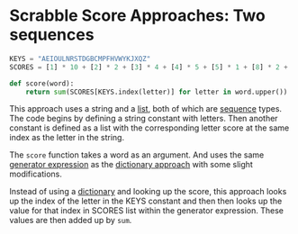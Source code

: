 # Scrabble Score Approaches: Two sequences

```python
KEYS = "AEIOULNRSTDGBCMPFHVWYKJXQZ"
SCORES = [1] * 10 + [2] * 2 + [3] * 4 + [4] * 5 + [5] * 1 + [8] * 2 + [10] * 2

def score(word):
    return sum(SCORES[KEYS.index(letter)] for letter in word.upper())
```

This approach uses a string and a [list][list], both of which are
[sequence][sequence] types. The code begins by defining a string constant with
letters. Then another constant is defined as a list with the corresponding
letter score at the same index as the letter in the string.

The `score` function takes a word as an argument. And uses the same [generator
expression][generator-expression] as the [dictionary
approach][dictionary-approach] with some slight modifications.

Instead of using a [dictionary][dictionary] and looking up the score, this
approach looks up the index of the letter in the KEYS constant and then then
looks up the value for that index in SCORES list within the generator
expression. These values are then added up by `sum`.

[dictionary]: https://docs.python.org/3/library/stdtypes.html#mapping-types-dict
[dictionary-approach]:
  https://exercism.org/tracks/python/exercises/scrabble-score/approaches/dictionary
[list]: https://docs.python.org/3/tutorial/datastructures.html#more-on-lists
[sequence]:
  https://docs.python.org/3/library/stdtypes.html#sequence-types-list-tuple-range
[generator-expression]: https://peps.python.org/pep-0289/
